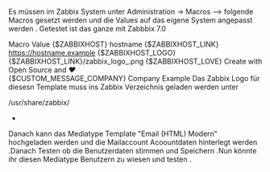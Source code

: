 Es müssen im Zabbix System unter Administration  -> Macros --> folgende Macros gesetzt werden und die Values auf das eigene System angepasst werden .
Getestet ist das ganze mit Zabbbix 7.0


Macro                   Value
{$ZABBIXHOST}           hostname 
{$ZABBIXHOST_LINK}      https://hostname.example
{$ZABBIXHOST_LOGO}      {$ZABBIXHOST_LINK}/zabbix_logo_.png
{$ZABBIXHOST_LOVE}      Create with Open Source and <i>&#10084;</i>  
{$CUSTOM_MESSAGE_COMPANY}  Company Example
Das Zabbix Logo für diesesn Template muss ins Zabbix Verzeichnis geladen werden unter

/usr/share/zabbix/

-

Danach kann das Mediatype Template "Email (HTML) Modern" hochgeladen werden und die Mailaccount Acoountdaten hinterlegt werden .Danach  Testen ob die
Benutzerdaten stimmen und Speichern .Nun könnte ihr diesen Mediatype Benutzern zu wiesen und testen . 
